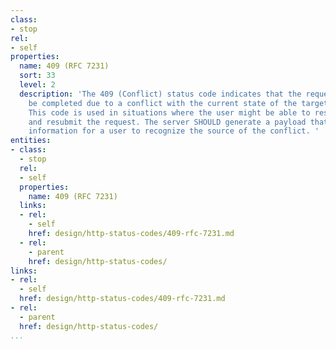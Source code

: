 ```yaml
---
class:
- stop
rel:
- self
properties:
  name: 409 (RFC 7231)
  sort: 33
  level: 2
  description: 'The 409 (Conflict) status code indicates that the request could not
    be completed due to a conflict with the current state of the target resource.
    This code is used in situations where the user might be able to resolve the conflict
    and resubmit the request. The server SHOULD generate a payload that includes enough
    information for a user to recognize the source of the conflict. '
entities:
- class:
  - stop
  rel:
  - self
  properties:
    name: 409 (RFC 7231)
  links:
  - rel:
    - self
    href: design/http-status-codes/409-rfc-7231.md
  - rel:
    - parent
    href: design/http-status-codes/
links:
- rel:
  - self
  href: design/http-status-codes/409-rfc-7231.md
- rel:
  - parent
  href: design/http-status-codes/
...
```

